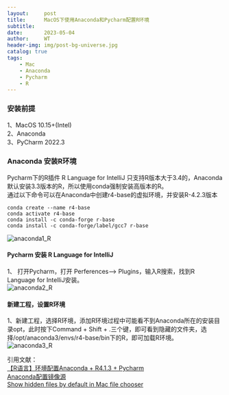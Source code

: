 ```yaml
---
layout:     post
title:      MacOS下使用Anaconda和Pycharm配置R环境
subtitle:   
date:       2023-05-04
author:     WT
header-img: img/post-bg-universe.jpg
catalog: true
tags:
    - Mac
    - Anaconda
    - Pycharm  
    - R 
---
```


### 安装前提
1、MacOS 10.15+(Intel)   
2、Anaconda  
3、PyCharm 2022.3

### Anaconda 安装R环境
Pycharm下的R插件 R Language for IntelliJ 只支持R版本大于3.4的，Anaconda默认安装3.3版本的R，所以使用conda强制安装高版本的R。  
通过以下命令可以在Anaconda中创建r4-base的虚拟环境，并安装R-4.2.3版本
```
conda create --name r4-base
conda activate r4-base
conda install -c conda-forge r-base
conda install -c conda-forge/label/gcc7 r-base
```
![anaconda1_R](http://www.spatial.pro/img/anaconda1_R.png)  

#### Pycharm 安装 R Language for IntelliJ
1、 打开Pycharm，打开 Perferences--> Plugins，输入R搜索，找到R Language for IntelliJ安装。  
![anaconda2_R](http://www.spatial.pro/img/anaconda2_R.png)    

#### 新建工程，设置R环境
1、新建工程，选择R环境，添加R环境过程中可能看不到Anaconda所在的安装目录opt，此时按下Command + Shift + .三个键，即可看到隐藏的文件夹，选择/opt/anaconda3/envs/r4-base/bin下的R，即可加载R环境。
![anaconda3_R](http://www.spatial.pro/img/anaconda3_R.png)  

引用文献：  
    [【R语言】环境配置Anaconda + R4.1.3 + Pycharm](https://blog.csdn.net/qq_43426078/article/details/124912611)    
    [Anaconda配置镜像源](https://blog.csdn.net/qq_32650831/article/details/127952502)   
    [Show hidden files by default in Mac file chooser](https://youtrack.jetbrains.com/issue/IDEA-91807)  
         
         	 
